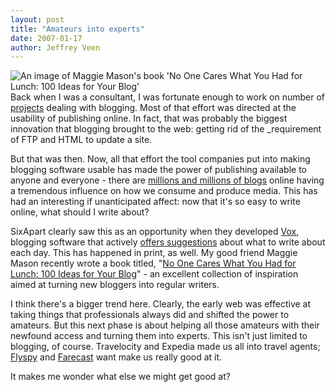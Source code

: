 ```yaml
--- 
layout: post
title: "Amateurs into experts"
date: 2007-01-17
author: Jeffrey Veen
---
```

<a href="http://www.amazon.com/gp/redirect.html?ie=UTF8&amp;location=http%3A%2F%2Fwww.amazon.com%2FOne-Cares-What-You-Lunch%2Fdp%2F032144972X%2Fsr%3D8-2%2Fqid%3D1169064776%2F&amp;tag=hotwiredstyle&amp;linkCode=ur2&amp;camp=1789&amp;creative=9325"><img src="http://farm1.static.flickr.com/145/360848280_1f7dff37be_m.jpg" alt="An image of Maggie Mason's book 'No One Cares What You Had for Lunch: 100 Ideas for Your Blog'" style="float:left; margin-right:10px;"></a>Back when I was a consultant, I was fortunate enough to work on number of <a href="http://adaptivepath.com/services/casestudies/blogger/">projects</a> dealing with blogging. Most of that effort was directed at the usability of publishing online. In fact, that was probably the biggest innovation that blogging brought to the web: getting rid of the _requirement of FTP and HTML to update a site.

But that was then. Now, all that effort the tool companies put into making blogging software usable has made the power of publishing available to anyone and everyone - there are <a href="http://www.sifry.com/alerts/archives/000443.html">millions and millions of blogs</a> online having a tremendous influence on how we consume and produce media. This has had an interesting if unanticipated affect: now that it's so easy to write online, what should I write about?

SixApart clearly saw this as an opportunity when they developed <a href="http://www.vox.com/">Vox</a>, blogging software that actively <a href="http://www.kottke.org/06/06/vox-question-day">offers suggestions</a> about what to write about each day. This has happened in print, as well. My good friend Maggie Mason recently wrote a book titled, "<a href="http://www.amazon.com/gp/redirect.html?ie=UTF8&amp;location=http%3A%2F%2Fwww.amazon.com%2FOne-Cares-What-You-Lunch%2Fdp%2F032144972X%2Fsr%3D8-2%2Fqid%3D1169064776%2F&amp;tag=hotwiredstyle&amp;linkCode=ur2&amp;camp=1789&amp;creative=9325">No One Cares What You Had for Lunch: 100 Ideas for Your Blog</a>" - an excellent collection of inspiration aimed at turning new bloggers into regular writers.

I think there's a bigger trend here. Clearly, the early web was effective at taking things that professionals always did and shifted the power to amateurs. But this next phase is about helping all those amateurs with their newfound access and turning them into experts. This isn't just limited to blogging, of course. Travelocity and Expedia made us all into travel agents; <a href="http://www.flyspy.com/">Flyspy</a> and <a href="http://www.farecast.com/">Farecast</a> want make us really good at it.

It makes me wonder what else we might get good at?
&#8203;